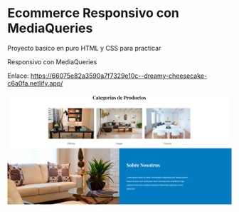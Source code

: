 # Ecommerce Responsivo con MediaQueries


Proyecto basico en puro HTML y CSS para practicar


Responsivo con MediaQueries

Enlace: https://66075e82a3590a7f7329e10c--dreamy-cheesecake-c6a0fa.netlify.app/

<img src="../imgs/01.PNG">